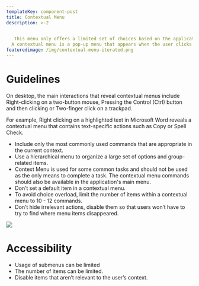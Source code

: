 ```yaml
---
templateKey: component-post
title: Contextual Menu
description: >-2
  

   This menu only offers a limited set of choices based on the application's current state. 
  A contextual menu is a pop-up menu that appears when the user clicks on a certain area of the screen, It is "contextual" because the menu options are relevant to what you click on.
featuredimage: /img/contextual-menu-iterated.png
---
```

# **Guidelines**

On desktop, the main interactions that reveal contextual menus include Right-clicking on a two-button mouse, Pressing the Control (Ctrl) button and then clicking or Two-finger click on a trackpad.

For example, Right clicking on a highlighted text in Microsoft Word reveals a contextual menu that contains text-specific actions such as Copy or Spell Check.

* Include only the most commonly used commands that are appropriate in the current context.
* Use a hierarchical menu to organize a large set of options and group-related items.
* Context Menu is used for some common tasks and should not be used as the only means to complete a task. The contextual menu commands should also be available in the application's main menu.
* Don’t set a default item in a contextual menu.
* To avoid choice overload, limit the number of items within a contextual menu to 10 - 12 commands.
* Don’t hide irrelevant actions, disable them so that users won’t have to try to find where menu items disappeared.

![](/img/contextual-menu-iterated-.png)

# **Accessibility**

* Usage of submenus can be limited
* The number of items can be limited.
* Disable items that aren’t relevant to the user’s context.